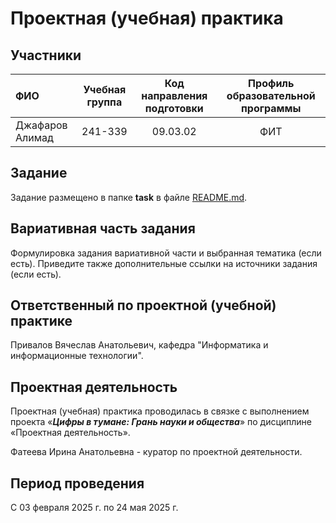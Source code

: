 ﻿# Проектная (учебная) практика

## Участники

| ФИО | Учебная группа | Код направления подготовки | Профиль образовательной программы |
|:-|:-:|:-:|:-:|
|Джафаров Алимад|241-339|09.03.02|ФИТ|

## Задание

Задание размещено в папке **task** в файле [README.md](task/README.md).

## Вариативная часть задания

Формулировка задания вариативной части и выбранная тематика (если есть). Приведите также дополнительные ссылки на источники задания (если есть).

## Ответственный по проектной (учебной) практике

Привалов Вячеслав Анатольевич, кафедра "Информатика и информационные технологии".

## Проектная деятельность

Проектная (учебная) практика проводилась в связке с выполнением проекта «***Цифры в тумане: Грань науки и общества***» по дисциплине «Проектная деятельность».

Фатеева Ирина Анатольевна - куратор по проектной деятельности.

## Период проведения

С 03 февраля 2025 г. по 24 мая 2025 г.